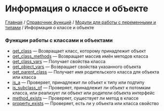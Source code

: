 # Информация о классе и объекте

[Главная](../../../README.md) / [Справочник функций](../../funcref.md) /
[Модули для работы с переменными и типами](../vartype.md) / Информация о классе и объекте

### Функции работы с классами и объектами

-   [get_class](./class/get_class.md) &mdash; Возвращает класс, которому принадлежит объект
-   [get_class_methods](./class/get_class_methods.md) &mdash; Возвращает массив имён методов класса
-   [get_class_vars](./class/get_class_vars.md) &mdash; Получает свойства класса
-   [get_object_vars](./class/get_object_vars.md) &mdash; Возвращает свойства указанного объекта
-   [get_parent_class](./class/get_parent_class.md) &mdash; Получает имя родительского класса для
    объекта или класса
-   [is_a](./class/is_a.md) &mdash; Проверяет, принадлежит ли объект к типу или подтипу
-   [is_subclass_of](./class/is_subclass_of.md) &mdash; Проверяет, принадлежит ли объект к потомкам
    класса, или реализует ли объект или родители объекта интерфейс
-   [method_exists](./class/method_exists.md) &mdash; Проверяет, существует ли метод в классе
-   [property_exists](./class/property_exists.md) &mdash; Проверяет, есть ли у объекта или класса
    свойство
